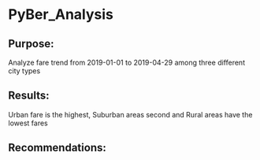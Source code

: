 # PyBer_Analysis
## Purpose: 
Analyze fare trend from 2019-01-01 to 2019-04-29 among three different city types
## Results:
Urban fare is the highest, Suburban areas second and Rural areas have the lowest fares
## Recommendations:

